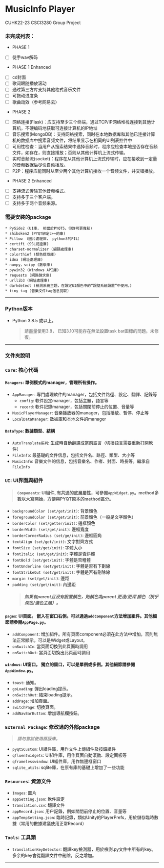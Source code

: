 # MusicInfo Player
CUHK22-23 CSCI3280 Group Project

### 未完成列表：
- PHASE 1
* [ ] 徒手wav解码
- PHASE 1 Enhanced
* [ ] cd封面
* [ ] 歌词跟随播放滚动
* [ ] 通过第三方库支持其他格式音乐文件
* [ ] 可拖动进度条
* [ ] 歌曲动效（参考网易云）
- PHASE 2
* [ ] 网络连接(Flask)：应支持至少三个终端，通过TCP/IP网络堆栈连接到其他计算机，不硬编码地获取可连接计算机的IP地址
* [ ] 音乐搜索(MongoDB)：支持网络搜索，同时在本地数据库和其他已连接计算机的数据库中搜索音频文件，将结果显示在相同的UI列表控件中
* [ ] 可用性检查：当用户从搜索结果中选择音频时，程序应检查本地是否存在音频文件，如存在，则直接播放；否则从其他计算机上流式传输。
* [ ] 实时音频流(socket)：程序在从其他计算机上流式传输时，应在接收到一定量的音频数据后尽快自动播放。
* [ ] P2P：程序应能同时从至少两个其他计算机接收一个音频文件，并交错播放。
- PHASE 2 Enhanced
* [ ] 支持流式传输其他音频格式。
* [ ] 支持多于三个客户端。
* [ ] 支持多于两个音频来源。

### 需要安裝的package
    * PySide2 (UI庫， 相當於PYQT5，但許可更寬鬆)
    * shiboken2 (PYQT綁定c++的庫)
    * Pillow （圖片處理庫， python3的PIL）
    * certifi (SSL認證庫)
    * charset-normalizer (編碼處理庫)
    * colorthief (顏色提取庫)
    * idna (網址處理庫)
    * numpy，scipy (數學庫)
    * pywin32 (Windows API庫)
    * requests (網路請求庫)
    * urllib3 (網址處理庫)
    * darkdetect (檢測系統主題，在設定UI顏色中的“跟隨系統設置”中使用。)
    * tiny tag (音樂文件tag信息提取)
____________________________________________________________________________________
### Python版本
* Python 3.8.5 或以上。
  > 請盡量使用3.8， 已知3.10可能存在無法設置task bar圖標的問題。未修復。
____________________________________________________________________________________
### 文件夾說明
### `Core`: 核心代碼
#### `Managers`: 單例模式的manager，管理所有操作。
- `AppManager`: 專門處理軟件的manager，包括文件路徑、設定、翻譯、記錄等
  * `config`: 軟件設定manager，包括主題，語言等
  * `record`: 軟件記錄manager，包括關閉前停止的位置、音量等
- `MusicPlayerManager`: 音樂播放器的manager，包括播放、暫停、停止等
- `LocalDataManager`: 數據庫和本地文件的manager
#### `DataType`: 數據類型、結構
- `AutoTranslate系列`: 生成時自動翻譯成當前語言（切換語言需要重新打開軟件）
- `FileInfo`: 最基礎的文件信息，包括文件名、路徑、類型、大小等
- `MusicInfo`: 音樂文件的信息，包括音樂名、作者、封面、時長等。繼承自`FileInfo`
### `UI`: UI界面與組件
> #### `Components`: UI組件, 有共通的底層屬性，可參閱`AppWidget.py`。method多數以大寫開始，方便與PYQT原本的method區分。
- `backgroundColor (set/get/init)`: 背景顏色
- `foregroundColor (set/get/init)`: 前景顏色（一般是文字顏色）
- `borderColor (set/getter/init)`: 邊框顏色
- `borderWidth (set/get/init)`: 邊框寬度
- `borderCornerRadius (set/ge/init)`: 邊框圓角
- `textAlign (set/get/init)`: 文字對齊方式
- `fontSize (set/get/init)`: 字體大小
- `fontItalic (set/get/init)`: 字體是否斜體
- `fontBold (set/get/init)`: 字體是否粗體
- `fontUnderline (set/get/init)`: 字體是否有下劃線
- `fontStrikeOut (set/get/init)`: 字體是否有刪除線
- `margin (set/get/init)`: 邊距
- `padding (set/get/init)`: 內邊距
  > ##### 如果有parent且没有設置顏色，則顏色為parent 更淺/更深 顏色（視乎深色/淺色主題）。
 
#### `pages`: UI頁面。 嵌入在窗口右側。可以通過`addComponent`方法增加組件。其他細節請參閱`AppPage.py`。
- `addComponent`: 增加組件。所有頁面component必須在此方法中增加，否則無法正常顯示。可以是Widget或Layout。
- `onSwitchIn`: 當頁面切換到此頁面時調用
- `onSwitchOut`: 當頁面切換出此頁面時調用

#### `windows`: UI窗口。 獨立的窗口，可以是單例或多例。其他細節請參閱`AppWindow.py`。
- `toast`: 通知。
- `goLoading`: 彈出loading提示。
- `onSwitchOut`: 結束loading提示。
-  `addPage`: 增加頁面。
- `switchPage`: 切換頁面。
- `addNavBarButton`: 增加導航欄按鈕。
### `External Package`: 修改過的外部package
  >   *請勿嘗試使用原版庫。*
*  `pyqt5Custom`: UI組件庫，用作文件上傳組件及按鈕組件
*  `qfluentwidgets`: UI組件庫，用作頁面自動滾動、設定面板等
*  `qframelesswindow`: UI組件庫，用作無邊框窗口
*  `sqlite_utils`: sqlite庫，在原有庫的基礎上增加了一些功能
### `Resources`: 資源文件
* `Images`: 圖片
* `appSetting.json`: 軟件設定
* `translation.csv`: 翻譯文件
*  `appRecord.json`: 用户記錄，例如關閉前停止的位置、音量等
*  `appTempSetting.json`: 臨時記錄，類似Unity的PlayerPrefs，用於儲存臨時數據（常用的數據建議使用正常Record）
### `Tools`: 工具類
* `translationKeyDetector`: 翻譯key檢測器，用於檢測.py文件中所有的key。多余的key會從翻譯文件中刪除，反之增加。

____________________________________________________________________________________